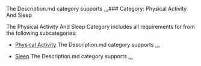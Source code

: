 The Description.md category supports [<span class='text-error'>...</span>](#error)### Category: Physical Activity And Sleep 

The Physical Activity And Sleep Category includes all requirements for from the following subcategories:
 * [Physical Activity](physical_activity.html)
   The Description.md category supports [<span class='text-error'>...</span>](#error)

 * [Sleep](sleep.html)
   The Description.md category supports [<span class='text-error'>...</span>](#error)


